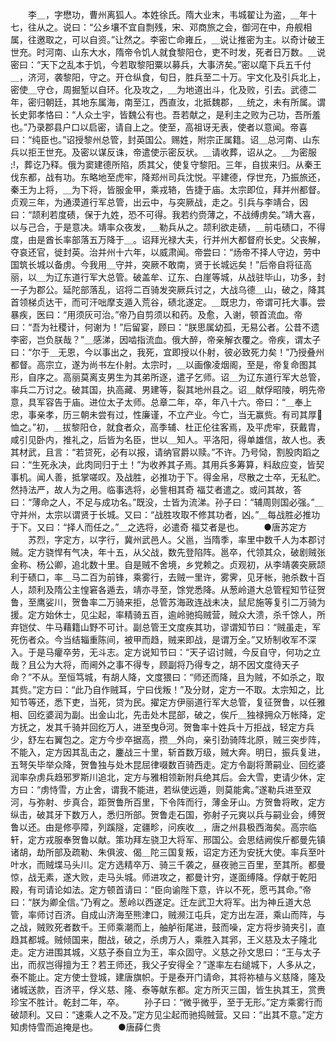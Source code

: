 <!-- { "loadSidebar": true } -->
　　李＿，字懋功，曹州离狐人。本姓徐氏。隋大业末，韦城翟让为盗，＿年十七，往从之。说曰：“公乡壤不宜自剽残，宋、邓商旅之会，御河在中，舟舰相属，往邀取之，可以自资。”让然之。李密亡命雍丘，＿说让推密为主。以奇计破王世充。时河南、山东大水，隋帝令饥人就食黎阳仓，吏不时发，死者日万数。＿说密曰：“天下之乱本于饥，今若取黎阳粟以募兵，大事济矣。”密以麾下兵五千付＿，济河，袭黎阳，守之。开仓纵食，旬日，胜兵至二十万。宇文化及引兵北上，密使＿守仓，周掘堑以自环。化及攻之，＿为地道出斗，化及败，引去。武德二年，密归朝廷，其地东属海，南至江，西直汝，北抵魏郡，＿统之，未有所属。谓长史郭孝恪曰：“人众土宇，皆魏公有也。吾若献之，是利主之败为己功，吾所羞也。”乃录郡县户口以启密，请自上之。使至，高祖讶无表，使者以意闻。帝喜曰：“纯臣也。”诏授黎州总管，封英国公。赐姓，附宗正属籍。诏＿总河南、山东兵以拒王世充。及密以谋反诛，帝遣使示密反状。＿请收葬，诏从之。＿为密服，葬讫乃释。俄为窦建德所陷，质其父，使复守黎阳。三年，自拔来归。从秦王伐东都，战有功。东略地至虎牢，降郑州司兵沈悦。平建德，俘世充，乃振旅还，秦王为上将，＿为下将，皆服金甲，乘戎辂，告捷于庙。太宗即位，拜并州都督。贞观三年，为通漠道行军总管，出云中，与突厥战，走之。引兵与李靖合，因曰：“颉利若度碛，保于九姓，恐不可得。我若约赍薄之，不战缚虏矣。”靖大喜，以与己合，于是意决。靖率众夜发，＿勒兵从之。颉利欲走碛，＿前屯碛口，不得度，由是酋长率部落五万降于＿。诏拜光禄大夫，行并州大都督府长史。父丧解，夺哀还官，徙封英。治并州十六年，以威肃闻。帝尝曰：“炀帝不择人守边，劳中国筑长城以备虏。今我用＿守并，突厥不敢南，贤于长城远矣！”后帝自将征高丽，以＿为辽东道行军大总管。破盖牟、辽东、白崖等城，从战驻毕山，功多，封一子为郡公。延陀部落乱，诏将二百骑发突厥兵讨之，大战乌德＿山，破之，降其首领梯贞达干，而可汗咄摩支遁入荒谷，碛北遂定。＿既忠力，帝谓可托大事。尝暴疾，医曰：“用须灰可治。”帝乃自剪须以和药。及愈，入谢，顿首流血。帝曰：“吾为社稷计，何谢为！”后留宴，顾曰：“朕思属幼孤，无易公者。公昔不遗李密，岂负朕哉？”＿感涕，因啮指流血。俄大醉，帝亲解衣覆之。帝疾，谓太子曰：“尔于＿无恩，今以事出之，我死，宜即授以仆射，彼必致死力矣！”乃授叠州都督。高宗立，遂为尚书左仆射。太宗时，＿以画像凌烟阁，至是，帝复命图其形，自序之。高丽莫离支男生为其弟所逐，遣子乞师。诏＿为辽东道行军大总管，率兵二万讨之。破其国，执高藏、男建等，裂其地州县之。诏＿献俘昭陵，明先帝意，具军容告于庙。进位太子太师。总章二年，卒，年八十六。帝曰：“＿奉上忠，事亲孝，历三朝未尝有过，性廉谨，不立产业。今亡，当无赢赀。有司其厚恤之。”初，＿拔黎阳仓，就食者众，高季辅、杜正伦往客焉，及平虎牢，获戴胄，咸引见卧内，推礼之，后皆为名臣，世以＿知人。平洛阳，得单雄信，故人也。表其材武，且言：“若贷死，必有以报，请纳官爵以赎。”不许。乃号恸，割股肉蹈之曰：“生死永决，此肉同归于土！”为收养其子焉。其用兵多筹算，料敌应变，皆契事机。闻人善，抵掌嗟叹。及战胜，必推功于下。得金帛，尽散之士卒，无私贮。然持法严，故人为之用。临事选将，必訾相其奇 福艾者遣之。或问其故，答曰：“薄命之人，不足与成功名。”既没，士皆为流涕。孙子曰：“辅周则国必强。”＿守并州，太宗以谓贤于长城。又曰：“战胜攻取不修其功者，凶。”＿每战胜必推功于下。又曰：“择人而任之。”＿之选将，必遣奇 福艾者是也。
　　●唐苏定方
　　苏烈，字定方，以字行，冀州武邑人。父邕，当隋季，率里中数千人为本郡讨贼。定方骁悍有气决，年十五，从父战，数先登陷阵。邕卒，代领其众，破剧贼张金称、杨公卿，追北数十里。自是贼不舍境，乡党赖之。贞观初，从李靖袭突厥颉利于碛口，率＿马二百为前锋，乘雾行，去贼一里许，雾霁，见牙帐，驰杀数十百人，颉利及隋公主惶窘各遁去，靖亦寻至，馀党悉降。从葱岭道大总管程知节征贺鲁，至鹰娑川，贺鲁率二万骑来拒，总管苏海政连战未决，鼠尼施等复引二万骑为援。定方始休士，见尘起，率精骑五百，逾岭驰捣贼营，贼众大溃，杀千馀人，所弃铠仗、牛马藉籍山野不可计。副总管王文度疾其功，谬谓知节曰：“贼虽走，军死伤者众。今当结辎重陈间，被甲而趋，贼来即战，是谓万全。”又矫制收军不深入。于是马癯卒劳，无斗志。定方说知节曰：“天子诏讨贼，今反自守，何功之立哉？且公为大将，而阃外之事不得专，顾副将乃得专之，胡不因文度待天子命？”不从。至恒笃城，有胡人降，文度猥曰：“师还而降，且为贼，不如杀之，取其赀。”定方曰：“此乃自作贼耳，宁曰伐叛！”及分财，定方一不取。太宗知之，比知节等还，悉下吏，当死，贷为民。擢定方伊丽道行军大总管，复征贺鲁，以任雅相、回纥婆润为副。出金山北，先击处木昆部，破之，俟斤＿独禄拥众万帐降，定方抚之，发其千骑并回纥万人，进至曳河。贺鲁率十姓兵十万拒战，轻定方兵少，舒左右翼包之。定方今步卒据高，攒＿外向，亲引劲骑阵北原，贼三突步阵，不能入，定方因其乱击之，鏖战三十里，斩首数万级，贼大奔。明日，振兵复进，五弩矢毕举众降，贺鲁独与处木昆屈律啜数百骑西走。定方令副将萧嗣业、回纥婆润率杂虏兵趋邪罗斯川追北，定方与雅相领新附兵绝其后。会大雪，吏请少休，定方曰：“虏恃雪，方止舍，谓我不能进，若纵使远遁，则莫能禽。”遂勒兵进至双河，与弥射、步真合，距贺鲁所百里，下令阵而行，薄金牙山。方贺鲁将畋，定方纵击，破其牙下数万人，悉归所部。贺鲁走石国，弥射子元爽以兵与嗣业会，缚贺鲁以还。由是修亭障，列蹊隧，定疆畛，问疾收＿，唐之州县极西海矣。高宗临轩，定方戎服奉贺鲁以献。策功拜左骁卫大将军、邢国公。会思结阙俟斤都曼先镇诸胡，劫所部及疏勒、朱俱波、偈＿陀三国复叛，诏定方还为安抚大使。率兵至叶叶水，而贼堞马头川。定方选精卒万、骑三千袭之，昼夜驰三百里，至其所。都曼惊，战无素，遂大败，走马头城。师进攻之，都曼计穷，遂面缚降。俘献于乾阳殿，有司请论如法。定方顿首请曰：“臣向谕陛下意，许以不死，愿丐其命。”帝曰：“朕为卿全信。”乃宥之。葱岭以西遂定。迁左武卫大将军。出为神丘道大总管，率师讨百济。自成山济海至熊津口，贼濒江屯兵，定方出左涯，乘山而阵，与之战，贼败死者数千。王师乘潮而上，舳舻衔尾进，鼓而噪，定方将步骑夹引，直趋其都城。贼倾国来，酣战，破之，杀虏万人，乘胜入其郛，王义慈及太子隆北走。定方进围其城，义慈子泰自立为王，率众固守。义慈之孙文思曰：“王与太子出，而叔岂得擅为王？若王师还，我父子安得全？”遂率左右缒城下，人多从之，泰不能止。定方使士登城，建唐旗帜。于是泰开门请命，其将祢植与义慈降，隆及诸城送款，百济平，俘义慈、隆、泰等献东都。定方所灭三国，皆生执其王，赏赉珍宝不胜计。乾封二年，卒。
　　孙子曰：“微乎微乎，至于无形。”定方乘雾行而破颉利。又曰：“速乘人之不及。”定方见尘起而驰捣贼营。又曰：“出其不意。”定方知虏恃雪而追掩是也。
　　●唐薛仁贵
